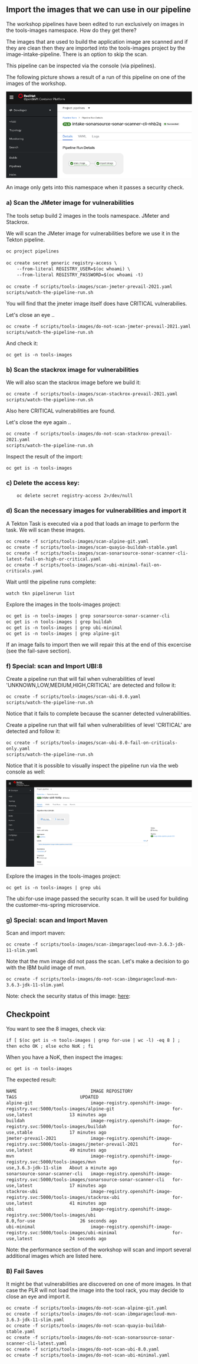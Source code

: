 ## Import the images that we can use in our pipeline

The workshop pipelines have been edited to run exclusively on images in the tools-images namespace. How do they get there?

The images that are used to build the application image are scanned and if they are clean then they are imported into the tools-images project by the image-intake-pipeline. There is an option to skip the scan. 

This pipeline can be inspected via the console (via pipelines). 

The following picture shows a result of a run of this pipeline on one of the images of the workshop.

![Fail](../../images/image-intake-pipeline-prevail-2021.png?raw=true "Title")

An image only gets into this namespace when it passes a security check.


### a) Scan the JMeter image for vulnerabilities

The tools setup build 2 images in the tools namespace. JMeter and Stackrox.

We will scan the JMeter image for vulnerabilities before we use it in the Tekton pipeline. 

    oc project pipelines

    oc create secret generic registry-access \
        --from-literal REGISTRY_USER=$(oc whoami) \
        --from-literal REGISTRY_PASSWORD=$(oc whoami -t)

    oc create -f scripts/tools-images/scan-jmeter-prevail-2021.yaml 
    scripts/watch-the-pipeline-run.sh

You will find that the jmeter image itself does have CRITICAL vulnerabilies. 

Let's close an eye ..

    oc create -f scripts/tools-images/do-not-scan-jmeter-prevail-2021.yaml
    scripts/watch-the-pipeline-run.sh    

And check it:

    oc get is -n tools-images


### b) Scan the stackrox image for vulnerabilities

We will also scan the stackrox image before we build it:

    oc create -f scripts/tools-images/scan-stackrox-prevail-2021.yaml
    scripts/watch-the-pipeline-run.sh    

Also here CRITICAL vulnerabilities are found. 

Let's close the eye again ..

    oc create -f scripts/tools-images/do-not-scan-stackrox-prevail-2021.yaml
    scripts/watch-the-pipeline-run.sh

Inspect the result of the import:

    oc get is -n tools-images


### c) Delete the access key:

        oc delete secret registry-access 2>/dev/null

### d) Scan the necessary images for vulnerabilities and import it

A Tekton Task is executed via a pod that loads an image to perform the task. We will scan these images.

    oc create -f scripts/tools-images/scan-alpine-git.yaml
    oc create -f scripts/tools-images/scan-quayio-buildah-stable.yaml
    oc create -f scripts/tools-images/scan-sonarsource-sonar-scanner-cli-latest-fail-on-high-or-critical.yaml
    oc create -f scripts/tools-images/scan-ubi-minimal-fail-on-criticals.yaml 

Wait until the pipeline runs complete:

    watch tkn pipelinerun list

Explore the images in the tools-images project:

    oc get is -n tools-images | grep sonarsource-sonar-scanner-cli
    oc get is -n tools-images | grep buildah
    oc get is -n tools-images | grep ubi-minimal
    oc get is -n tools-images | grep alpine-git

If an image fails to import then we will repair this at the end of this excercise (see the fail-save section).

### f) Special: scan and Import UBI:8

Create a pipeline run that will fail when vulnerabilities of level  'UNKNOWN,LOW,MEDIUM,HIGH,CRITICAL' are detected and follow it:

    oc create -f scripts/tools-images/scan-ubi-8.0.yaml 
    scripts/watch-the-pipeline-run.sh

Notice that it fails to complete because the scanner detected vulnerabilities. 

Create a pipeline run that will fail when vulnerabilities of level  'CRITICAL' are detected and follow it:

    oc create -f scripts/tools-images/scan-ubi-8.0-fail-on-criticals-only.yaml 
    scripts/watch-the-pipeline-run.sh

Notice that it is possible to visually inspect the pipeline run via the web console as well:

![Fail](../../images/watch-the-intake.png?raw=true "Title")

Explore the images in the tools-images project:

    oc get is -n tools-images | grep ubi

The ubi:for-use image passed the security scan. It will be used for building the customer-ms-spring microservice. 


### g) Special: scan and Import Maven

Scan and import maven:

    oc create -f scripts/tools-images/scan-ibmgaragecloud-mvn-3.6.3-jdk-11-slim.yaml 

Note that the mvn image did not pass the scan. Let's make a decision to go with the IBM build image of mvn. 

    oc create -f scripts/tools-images/do-not-scan-ibmgaragecloud-mvn-3.6.3-jdk-11-slim.yaml 

Note: check the security status of this image: [here](https://quay.io/repository/ibmgaragecloud/maven?tab=tags):


## Checkpoint

You want to see the 8 images, check via:

    if [ $(oc get is -n tools-images | grep for-use | wc -l) -eq 8 ] ; then echo OK ; else echo NoK ; fi

When you have a NoK, then inspect the images:

    oc get is -n tools-images

The expected result:

    NAME                            IMAGE REPOSITORY                                                                              TAGS                        UPDATED
    alpine-git                      image-registry.openshift-image-registry.svc:5000/tools-images/alpine-git                      for-use,latest              13 minutes ago
    buildah                         image-registry.openshift-image-registry.svc:5000/tools-images/buildah                         for-use,stable              17 minutes ago
    jmeter-prevail-2021             image-registry.openshift-image-registry.svc:5000/tools-images/jmeter-prevail-2021             for-use,latest              49 minutes ago
    mvn                             image-registry.openshift-image-registry.svc:5000/tools-images/mvn                             for-use,3.6.3-jdk-11-slim   About a minute ago
    sonarsource-sonar-scanner-cli   image-registry.openshift-image-registry.svc:5000/tools-images/sonarsource-sonar-scanner-cli   for-use,latest              17 minutes ago
    stackrox-ubi                    image-registry.openshift-image-registry.svc:5000/tools-images/stackrox-ubi                    for-use,latest              41 minutes ago
    ubi                             image-registry.openshift-image-registry.svc:5000/tools-images/ubi                             8.0,for-use                 26 seconds ago
    ubi-minimal                     image-registry.openshift-image-registry.svc:5000/tools-images/ubi-minimal                     for-use,latest              24 seconds ago

Note: the performance section of the workshop will scan and import several additional images which are listed here.


### B) Fail Saves 

It might be that vulnerabilities are discovered on one of more images. In that case the PLR will not load the image into the tool rack, you may decide to close an eye and import it. 

    oc create -f scripts/tools-images/do-not-scan-alpine-git.yaml 
    oc create -f scripts/tools-images/do-not-scan-ibmgaragecloud-mvn-3.6.3-jdk-11-slim.yaml 
    oc create -f scripts/tools-images/do-not-scan-quayio-buildah-stable.yaml 
    oc create -f scripts/tools-images/do-not-scan-sonarsource-sonar-scanner-cli-latest.yaml 
    oc create -f scripts/tools-images/do-not-scan-ubi-8.0.yaml 
    oc create -f scripts/tools-images/do-not-scan-ubi-minimal.yaml 

